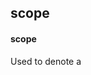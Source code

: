 ## scope
#### scope
Used to denote a <template> element as a scoped slot, which is replaced by `slot-scope` in 2.5.0+.
```html
scope="${1:this api replaced by slot-scope in 2.5.0+}"$0
```

## scope
#### scope
Used to denote a <template> element as a scoped slot, which is replaced by `slot-scope` in 2.5.0+.
```
scope='${1:this api replaced by slot-scope in 2.5.0+}'$0
```
